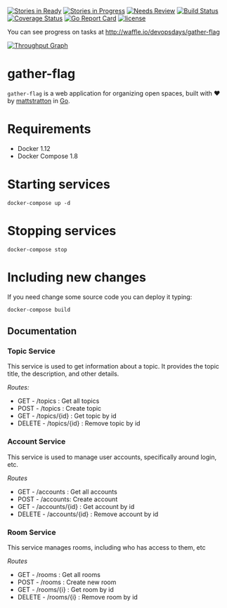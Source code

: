 [![Stories in Ready](https://badge.waffle.io/devopsdays/gather-flag.svg?label=ready&title=Ready)](http://waffle.io/devopsdays/gather-flag) [![Stories in Progress](https://badge.waffle.io/devopsdays/gather-flag.svg?label=in%progress&title=In%20Progress)](http://waffle.io/devopsdays/gather-flag) [![Needs Review](https://badge.waffle.io/devopsdays/gather-flag.svg?label=needs-review&title=Needs%20Review)](http://waffle.io/devopsdays/gather-flag)
[![Build Status](https://travis-ci.org/devopsdays/gather-flag.svg?branch=master)](https://travis-ci.org/devopsdays/gather-flag)
[![Coverage Status](https://coveralls.io/repos/github/devopsdays/gather-flag/badge.svg?branch=master)](https://coveralls.io/github/devopsdays/gather-flag?branch=master)
[![Go Report Card](https://goreportcard.com/badge/github.com/devopsdays/gather-flag)](https://goreportcard.com/report/github.com/devopsdays/gather-flag)
[![license](https://img.shields.io/github/license/devopsdays/gather-flag.svg)]()

You can see progress on tasks at http://waffle.io/devopsdays/gather-flag

[![Throughput Graph](https://graphs.waffle.io/devopsdays/gather-flag/throughput.svg)](https://waffle.io/devopsdays/gather-flag/metrics)
# gather-flag

`gather-flag` is a web application for organizing open spaces, built with :heart: by [mattstratton](https://github.com/mattstratton) in [Go](https://golang.org/).

Requirements
===========

* Docker 1.12
* Docker Compose 1.8

Starting services
==============================

```
docker-compose up -d
```

Stopping services
==============================

```
docker-compose stop
```

Including new changes
==============================

If you need change some source code you can deploy it typing:

```
docker-compose build
```

## Documentation
### Topic Service
This service is used to get information about a topic. It provides the topic title, the description, and other details.

*Routes:*

* GET - /topics : Get all topics
* POST - /topics : Create topic
* GET - /topics/{id} : Get topic by id
* DELETE - /topics/{id} : Remove topic by id

### Account Service
This service is used to manage user accounts, specifically around login, etc.

*Routes*

* GET - /accounts : Get all accounts
* POST - /accounts: Create  account
* GET - /accounts/{id} : Get account by id
* DELETE - /accounts/{id} : Remove account by id


### Room Service
This service manages rooms, including who has access to them, etc

*Routes*

* GET - /rooms : Get all rooms
* POST - /rooms : Create new room
* GET - /rooms/{i} : Get room by id
* DELETE - /rooms/{i} : Remove room by id
